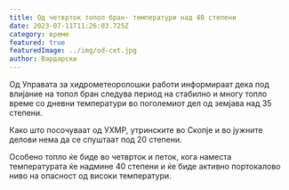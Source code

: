 ```yaml
---
title: Од четврток топол бран- температури над 40 степени
date: 2023-07-11T11:26:03.725Z
category: време
featured: true
featuredImage: ../img/od-cet.jpg
author: Вардарски
---
```

<!--StartFragment-->

Од Управата за хидрометеоролошки работи информираат дека под влијание на топол бран следува период на стабилно и многу топло време со дневни температури во поголемиот дел од земјава над 35 степени.

Како што посочуваат од УХМР, утринските во Скопје и во јужните делови нема да се спуштаат под 20 степени.

Особено топло ќе биде во четврток и петок, кога наместа температурата ќе надмине 40 степени и ќе биде активно портокалово ниво на опасност од високи температури.

<!--EndFragment-->